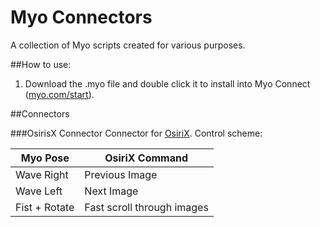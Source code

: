 # Myo Connectors

A collection of Myo scripts created for various purposes.

##How to use:
1. Download the .myo file and double click it to install into Myo Connect ([myo.com/start](https://myo.com/start)). 

##Connectors

###OsirisX Connector
Connector for [OsiriX](http://www.osirix-viewer.com/). Control scheme:

|Myo Pose       | OsiriX Command              |
|---------------|-----------------------------|
|Wave Right     | Previous Image              |
|Wave Left      | Next Image                  |
|Fist + Rotate  | Fast scroll through images  |

